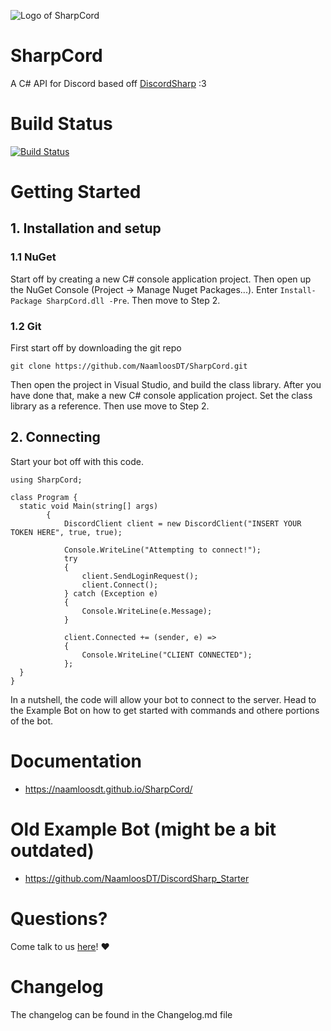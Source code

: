 ![Logo of SharpCord](https://github.com/NaamloosDT/SharpCord/blob/master/logo_smaller.png)

# SharpCord

A C# API for Discord based off [DiscordSharp](https://github.com/suicvne/DiscordSharp) :3 

# Build Status 

[![Build Status](https://travis-ci.org/NaamloosDT/SharpCord.svg?branch=master)](https://travis-ci.org/NaamloosDT/SharpCord)

# Getting Started

## 1. Installation and setup

### 1.1 NuGet

Start off by creating a new C# console application project. Then open up the NuGet Console (Project -> Manage Nuget Packages...). Enter `Install-Package SharpCord.dll -Pre`. Then move to Step 2.

### 1.2 Git

First start off by downloading the git repo

`git clone https://github.com/NaamloosDT/SharpCord.git`

Then open the project in Visual Studio, and build the class library.
After you have done that, make a new C# console application project. Set the class library as a reference. Then use move to Step 2.


## 2. Connecting
Start your bot off with this code.
```
using SharpCord;

class Program {
  static void Main(string[] args)
        {
            DiscordClient client = new DiscordClient("INSERT YOUR TOKEN HERE", true, true);

            Console.WriteLine("Attempting to connect!");
            try
            {
                client.SendLoginRequest();
                client.Connect();
            } catch (Exception e)
            {
                Console.WriteLine(e.Message);
            }

            client.Connected += (sender, e) =>
            {
                Console.WriteLine("CLIENT CONNECTED");
            };
  }
}
```
In a nutshell, the code will allow your bot to connect to the server. Head to the Example Bot on how to get started with commands and othere portions of the bot.

# Documentation
* https://naamloosdt.github.io/SharpCord/

# Old Example Bot (might be a bit outdated)
* https://github.com/NaamloosDT/DiscordSharp_Starter 

# Questions?
Come talk to us [here](http://www.discord.gg/h7mJ5x)! :heart:

# Changelog
The changelog can be found in the Changelog.md file